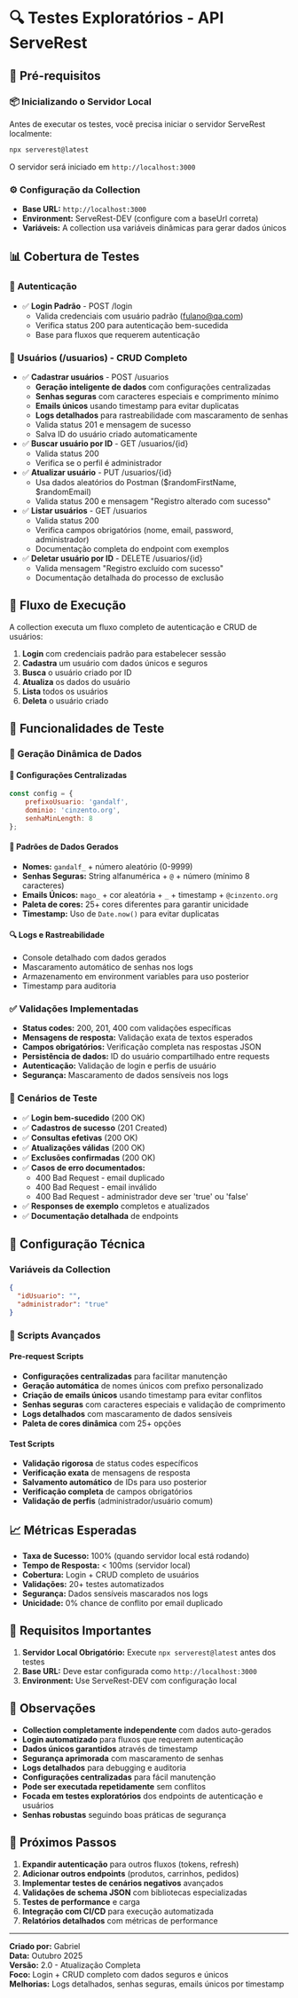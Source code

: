 # 🔍 Testes Exploratórios - API ServeRest

## 🚀 Pré-requisitos

### 📦 Inicializando o Servidor Local
Antes de executar os testes, você precisa iniciar o servidor ServeRest localmente:

```bash
npx serverest@latest
```

O servidor será iniciado em `http://localhost:3000`

### ⚙️ Configuração da Collection
- **Base URL:** `http://localhost:3000`
- **Environment:** ServeRest-DEV (configure com a baseUrl correta)
- **Variáveis:** A collection usa variáveis dinâmicas para gerar dados únicos

## 📊 Cobertura de Testes

### 🔐 Autenticação
- ✅ **Login Padrão** - POST /login
  - Valida credenciais com usuário padrão (fulano@qa.com)
  - Verifica status 200 para autenticação bem-sucedida
  - Base para fluxos que requerem autenticação

### 👤 Usuários (/usuarios) - CRUD Completo
- ✅ **Cadastrar usuários** - POST /usuarios
  - **Geração inteligente de dados** com configurações centralizadas
  - **Senhas seguras** com caracteres especiais e comprimento mínimo
  - **Emails únicos** usando timestamp para evitar duplicatas
  - **Logs detalhados** para rastreabilidade com mascaramento de senhas
  - Valida status 201 e mensagem de sucesso
  - Salva ID do usuário criado automaticamente
- ✅ **Buscar usuário por ID** - GET /usuarios/{id}
  - Valida status 200
  - Verifica se o perfil é administrador
- ✅ **Atualizar usuário** - PUT /usuarios/{id}
  - Usa dados aleatórios do Postman ($randomFirstName, $randomEmail)
  - Valida status 200 e mensagem "Registro alterado com sucesso"
- ✅ **Listar usuários** - GET /usuarios
  - Valida status 200
  - Verifica campos obrigatórios (nome, email, password, administrador)
  - Documentação completa do endpoint com exemplos
- ✅ **Deletar usuário por ID** - DELETE /usuarios/{id}
  - Valida mensagem "Registro excluído com sucesso"
  - Documentação detalhada do processo de exclusão

## 🔄 Fluxo de Execução
A collection executa um fluxo completo de autenticação e CRUD de usuários:
1. **Login** com credenciais padrão para estabelecer sessão
2. **Cadastra** um usuário com dados únicos e seguros
3. **Busca** o usuário criado por ID
4. **Atualiza** os dados do usuário
5. **Lista** todos os usuários
6. **Deleta** o usuário criado

## 🧪 Funcionalidades de Teste

### 🎲 Geração Dinâmica de Dados
#### 🔧 Configurações Centralizadas
```javascript
const config = {
    prefixoUsuario: 'gandalf',
    dominio: 'cinzento.org',
    senhaMinLength: 8
};
```

#### 🎯 Padrões de Dados Gerados
- **Nomes:** `gandalf_` + número aleatório (0-9999)
- **Senhas Seguras:** String alfanumérica + `@` + número (mínimo 8 caracteres)
- **Emails Únicos:** `mago_` + cor aleatória + `_` + timestamp + `@cinzento.org`
- **Paleta de cores:** 25+ cores diferentes para garantir unicidade
- **Timestamp:** Uso de `Date.now()` para evitar duplicatas

#### 🔍 Logs e Rastreabilidade
- Console detalhado com dados gerados
- Mascaramento automático de senhas nos logs
- Armazenamento em environment variables para uso posterior
- Timestamp para auditoria

### ✅ Validações Implementadas
- **Status codes:** 200, 201, 400 com validações específicas
- **Mensagens de resposta:** Validação exata de textos esperados
- **Campos obrigatórios:** Verificação completa nas respostas JSON
- **Persistência de dados:** ID do usuário compartilhado entre requests
- **Autenticação:** Validação de login e perfis de usuário
- **Segurança:** Mascaramento de dados sensíveis nos logs

### 📝 Cenários de Teste
- ✅ **Login bem-sucedido** (200 OK)
- ✅ **Cadastros de sucesso** (201 Created)
- ✅ **Consultas efetivas** (200 OK)
- ✅ **Atualizações válidas** (200 OK)
- ✅ **Exclusões confirmadas** (200 OK)
- ✅ **Casos de erro documentados:**
  - 400 Bad Request - email duplicado
  - 400 Bad Request - email inválido
  - 400 Bad Request - administrador deve ser 'true' ou 'false'
- ✅ **Responses de exemplo** completos e atualizados
- ✅ **Documentação detalhada** de endpoints

## 🔧 Configuração Técnica

### Variáveis da Collection
```json
{
  "idUsuario": "",
  "administrador": "true"
}
```

### 🔧 Scripts Avançados

#### Pre-request Scripts
- **Configurações centralizadas** para facilitar manutenção
- **Geração automática** de nomes únicos com prefixo personalizado
- **Criação de emails únicos** usando timestamp para evitar conflitos
- **Senhas seguras** com caracteres especiais e validação de comprimento
- **Logs detalhados** com mascaramento de dados sensíveis
- **Paleta de cores dinâmica** com 25+ opções

#### Test Scripts
- **Validação rigorosa** de status codes específicos
- **Verificação exata** de mensagens de resposta
- **Salvamento automático** de IDs para uso posterior
- **Verificação completa** de campos obrigatórios
- **Validação de perfis** (administrador/usuário comum)

## 📈 Métricas Esperadas

- **Taxa de Sucesso:** 100% (quando servidor local está rodando)
- **Tempo de Resposta:** < 100ms (servidor local)
- **Cobertura:** Login + CRUD completo de usuários
- **Validações:** 20+ testes automatizados
- **Segurança:** Dados sensíveis mascarados nos logs
- **Unicidade:** 0% chance de conflito por email duplicado

## 🚨 Requisitos Importantes

1. **Servidor Local Obrigatório:** Execute `npx serverest@latest` antes dos testes
2. **Base URL:** Deve estar configurada como `http://localhost:3000`
3. **Environment:** Use ServeRest-DEV com configuração local

## 📝 Observações

- **Collection completamente independente** com dados auto-gerados
- **Login automatizado** para fluxos que requerem autenticação
- **Dados únicos garantidos** através de timestamp
- **Segurança aprimorada** com mascaramento de senhas
- **Logs detalhados** para debugging e auditoria
- **Configurações centralizadas** para fácil manutenção
- **Pode ser executada repetidamente** sem conflitos
- **Focada em testes exploratórios** dos endpoints de autenticação e usuários
- **Senhas robustas** seguindo boas práticas de segurança

## 🔄 Próximos Passos

1. **Expandir autenticação** para outros fluxos (tokens, refresh)
2. **Adicionar outros endpoints** (produtos, carrinhos, pedidos)
3. **Implementar testes de cenários negativos** avançados
4. **Validações de schema JSON** com bibliotecas especializadas
5. **Testes de performance** e carga
6. **Integração com CI/CD** para execução automatizada
7. **Relatórios detalhados** com métricas de performance

---

**Criado por:** Gabriel  
**Data:** Outubro 2025  
**Versão:** 2.0 - Atualização Completa  
**Foco:** Login + CRUD completo com dados seguros e únicos  
**Melhorias:** Logs detalhados, senhas seguras, emails únicos por timestamp

